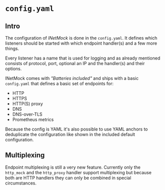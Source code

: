 # `config.yaml`

## Intro

The configuration of _INetMock_ is done in the `config.yaml`.
It defines which listeners should be started with which endpoint handler(s) and a few more things.

Every listener has a name that is used for logging and as already mentioned consists of protocol, port, optional an IP and the handler(s) and their options.

INetMock comes with _"Batteries included"_ and ships with a basic `config.yaml` that defines a basic set of endpoints for:

* HTTP
* HTTPS
* HTTP(S) proxy
* DNS
* DNS-over-TLS
* Prometheus metrics

Because the config is YAML it's also possible to use YAML anchors to deduplicate the configuration like shown in the included default configuration.

## Multiplexing

Endpoint multiplexing is still a very new feature.
Currently only the `http_mock` and the `http_proxy` handler support multiplexing but because both are HTTP handlers they can only be combined in special circumstances.